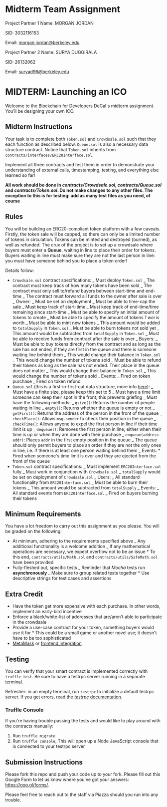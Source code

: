 # Midterm Team Assignment

Project Partner 1
Name: MORGAN JORDAN

SID: 3032116153

Email: morgan.jordan@berkeley.edu

Project Partner 2
Name: SURYA DUGGIRALA

SID: 26132062

Email: suryad96@berkeley.edu

# MIDTERM: Launching an ICO

Welcome to the Blockchain for Developers DeCal's midterm assignment. You'll be designing your own ICO.

## Midterm Instructions

Your task is to complete both `Token.sol` and `Crowdsale.sol` such that they each function as described below. `Queue.sol` is also a necessary data structure contract. Notice that `Token.sol` inherits from `contracts/interfaces/ERC20Interface.sol`.

Implement all three contracts and test them in order to demonstrate your understanding of external calls, timestamping, testing, and everything else learned so far!

**All work should be done in _contracts/Crowdsale.sol_, _contracts/Queue.sol_ and _contracts/Token.sol_. Do not make changes to any other files. The exception to this is for testing: add as many test files as you need, of course**

## Rules

You will be building an ERC20-compliant token platform with a few caveats. Firstly, the token sale will be capped, so there can only be a limited number of tokens in circulation. Tokens can be minted and destroyed (burned), as well as refunded. The crux of the project is to set up a crowdsale where buyers must enter a **Queue**, waiting in line to place their order for tokens. Buyers waiting in line must make sure they are not the last person in line: you must have someone behind you to place a token order!

Details follow:

* `Crowdsale.sol` contract specifications:
  _ Must deploy `Token.sol`
  _ The contract must keep track of how many tokens have been sold
  _ The contract must only sell to/refund buyers between start-time and end-time
  _ The contract must forward all funds to the owner after sale is over
  _ Owner:
  _ Must be set on deployment
  _ Must be able to time-cap the sale
  _ Must keep track of start-time
  _ Must keep track of end-time/time remaining since start-time
  _ Must be able to specify an initial amount of tokens to create
  _ Must be able to specify the amount of tokens *1 wei* is worth
  _ Must be able to mint new tokens
  _ This amount would be added to `totalSupply` in `Token.sol`
  _ Must be able to burn tokens not sold yet
  _ This amount would be subtracted from `totalSupply` in `Token.sol`
  _ Must be able to receive funds from contract after the sale is over
  _ Buyers:
  _ Must be able to buy tokens directly from the contract and as long as the sale has not ended, if they are first in the queue and there is someone waiting line behind them
  _ This would change their balance in `Token.sol`
  _ This would change the number of tokens sold
  _ Must be able to refund their tokens as long as the sale has not ended. Their place in the queue does not matter
  _ This would change their balance in `Token.sol`
  _ This would change the number of tokens sold
  _ Events:
  _ Fired on token purchase
  _ Fired on token refund
* `Queue.sol` (this is a first-in-first-out data structure, more info [here](http://interactivepython.org/courselib/static/pythonds/BasicDS/ImplementingaQueueinPython.html)):
  _ Must have a finite size, please keep this set to 5
  _ Must have a time limit someone can keep their spot in the front; this prevents griefing
  _ Must have the following methods:
  _ `qsize()`: Returns the number of people waiting in line
  _ `empty()`: Returns whether the queue is empty or not
  _ `getFirst()`: Returns the address of the person in the front of the queue
  _ `checkPlace()`: Allows `msg.sender` to check their position in the queue
  _ `checkTime()`: Allows anyone to expel the first person in line if their time limit is up
  _ `dequeue()`: Removes the first person in line; either when their time is up or when they are done with their purchase
  _ `enqueue(address addr)`: Places `addr` in the first empty position in the queue
  _ The queue should only permit buyers to place an order if they are not the only ones in line, i.e. if there is at least one person waiting behind them
  _ Events: \* Fired when someone's time limit is over and they are ejected from the front of the queue
* `Token.sol` contract specifications:
  _ Must implement `ERC20Interface.sol` fully
  _ Must work in conjunction with `Crowdsale.sol`
  _ `totalSupply` would be set on deployment of `Crowdsale.sol`
  _ Users:
  _ All standard functionality from `ERC20Interface.sol`
  _ Must be able to burn their tokens
  _ This amount would be subtracted from `totalSupply`
  _ Events:
  _ All standard events from `ERC20Interface.sol`
  _ Fired on buyers burning their tokens

## Minimum Requirements

You have a lot freedom to carry out this assignment as you please. You will be graded on the following:

* At minimum, adhering to the requirements specified above
  _ Any additional functionality is a welcome addition
  _ If any mathematical operations are necessary, we expect overflow not to be an issue \* To this end, `contracts/utils/Math.sol` and `contracts/utils/SafeMath.sol` have been provided
* Fully-fleshed out, specific tests
  _ Reminder that *Mocha* tests run **asynchronously**
  _ Make sure to group related tests together \* Use descriptive strings for test cases and assertions

## Extra Credit

* Have the token get more expensive with each purchase. In other words, implement an early-bird incentive
* Enforce a black/white-list of addresses that are/aren't able to participate in the crowdsale
* Provide a use-case contract for your token, something buyers would use it for \* This could be a small game or another novel use; it doesn't have to be too sophisticated
* [MetaMask](https://metamask.io/) or [frontend integration](https://github.com/ethereum/web3.js/)

## Testing

You can verify that your smart contract is implemented correctly with `truffle test`. Be sure to have a testrpc server running in a separate terminal.

Refresher: in an empty terminal, run `testrpc` to initialize a default testrpc server. If you get errors, read the [_testrpc_ documentation](https://github.com/ethereumjs/testrpc).

### Truffle Console

If you're having trouble passing the tests and would like to play around with the contracts manually:

1. Run `truffle migrate`
2. Run `truffle console`, This will open up a Node JavaScript console that is connected to your testrpc server

## Submission Instructions

Please fork this repo and push your code up to your fork. Please fill out this Google Form to let us know where you've got your answers: https://goo.gl/forms/<xyz>.

Please feel free to reach out to the staff via Piazza should you run into any trouble.
